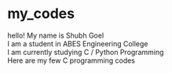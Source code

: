 # my_codes
hello! My name is Shubh Goel <br>
I am a student in ABES Engineering College <br>
I am currently studying C / Python Programming <br>
Here are my few C programming codes
